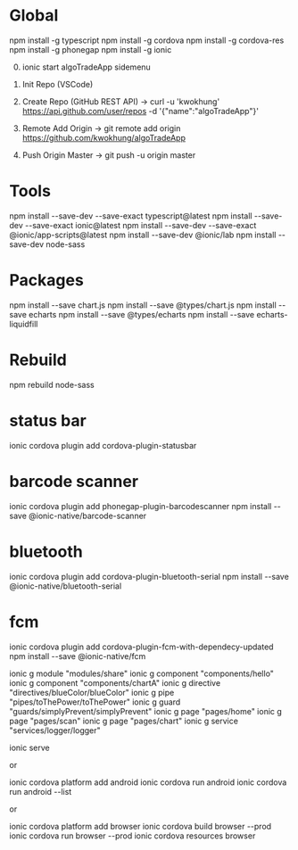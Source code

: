 # Global
npm install -g typescript
npm install -g cordova
npm install -g cordova-res
npm install -g phonegap
npm install -g ionic

0. ionic start algoTradeApp sidemenu

1. Init Repo (VSCode)

2. Create Repo (GitHub REST API)
-> curl -u 'kwokhung' https://api.github.com/user/repos -d '{"name":"algoTradeApp"}'

3. Remote Add Origin
-> git remote add origin https://github.com/kwokhung/algoTradeApp

4. Push Origin Master
-> git push -u origin master

# Tools
npm install --save-dev --save-exact typescript@latest
npm install --save-dev --save-exact ionic@latest
npm install --save-dev --save-exact @ionic/app-scripts@latest
npm install --save-dev @ionic/lab
npm install --save-dev node-sass

# Packages
npm install --save chart.js
npm install --save @types/chart.js
npm install --save echarts
npm install --save @types/echarts
npm install --save echarts-liquidfill

# Rebuild
npm rebuild node-sass

# status bar
ionic cordova plugin add cordova-plugin-statusbar

# barcode scanner
ionic cordova plugin add phonegap-plugin-barcodescanner
npm install --save @ionic-native/barcode-scanner

# bluetooth
ionic cordova plugin add cordova-plugin-bluetooth-serial
npm install --save @ionic-native/bluetooth-serial

# fcm
ionic cordova plugin add cordova-plugin-fcm-with-dependecy-updated
npm install --save @ionic-native/fcm

ionic g module "modules/share"
ionic g component "components/hello"
ionic g component "components/chartA"
ionic g directive "directives/blueColor/blueColor"
ionic g pipe "pipes/toThePower/toThePower"
ionic g guard "guards/simplyPrevent/simplyPrevent"
ionic g page "pages/home"
ionic g page "pages/scan"
ionic g page "pages/chart"
ionic g service "services/logger/logger"

ionic serve

or

ionic cordova platform add android
ionic cordova run android
ionic cordova run android --list

or

ionic cordova platform add browser
ionic cordova build browser --prod
ionic cordova run browser --prod
ionic cordova resources browser
